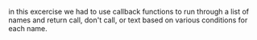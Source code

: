 in this excercise we had to use callback functions to run through a list of names and return call, don't call, or text based on
various conditions for each name.